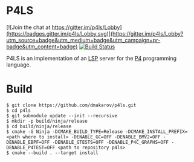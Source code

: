 # P4LS

[![Join the chat at https://gitter.im/p4ls/Lobby](https://badges.gitter.im/p4ls/Lobby.svg)](https://gitter.im/p4ls/Lobby?utm_source=badge&utm_medium=badge&utm_campaign=pr-badge&utm_content=badge)
[![Build Status](https://travis-ci.org/dmakarov/p4ls.svg?branch=master)](https://travis-ci.org/dmakarov/p4ls)

P4LS is an implementation of an [LSP](https://microsoft.github.io/language-server-protocol/specification)
server for the [P4](https://p4.org/) programming language.

Build
=====

```
$ git clone https://github.com/dmakarov/p4ls.git
$ cd p4ls
$ git submodule update --init --recursive
$ mkdir -p build/ninja/release
$ cd build/ninja/release
$ cmake -G Ninja -DCMAKE_BUILD_TYPE=Release -DCMAKE_INSTALL_PREFIX=<path where to install> -DENABLE_GC=OFF -DENABLE_BMV2=OFF -DENABLE_EBPF=OFF -DENABLE_GTESTS=OFF -DENABLE_P4C_GRAPHS=OFF -DENABLE_P4TEST=OFF <path to repository p4ls>
$ cmake --build . --target install
```
